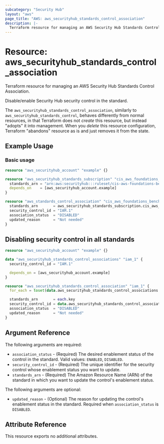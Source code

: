 ```yaml
---
subcategory: "Security Hub"
layout: "aws"
page_title: "AWS: aws_securityhub_standards_control_association"
description: |-
  Terraform resource for managing an AWS Security Hub Standards Control Association.
---
```


# Resource: aws_securityhub_standards_control_association

Terraform resource for managing an AWS Security Hub Standards Control Association.

Disable/enable Security Hub security control in the standard.

The `aws_securityhub_standards_control_association`, similarly to `aws_securityhub_standards_control`,
behaves differently from normal resources, in that Terraform does not _create_ this resource, but instead "adopts" it
into management. When you _delete_ this resource configuration, Terraform "abandons" resource as is and just removes it from the state.

## Example Usage

### Basic usage

```terraform
resource "aws_securityhub_account" "example" {}

resource "aws_securityhub_standards_subscription" "cis_aws_foundations_benchmark" {
  standards_arn = "arn:aws:securityhub:::ruleset/cis-aws-foundations-benchmark/v/1.2.0"
  depends_on    = [aws_securityhub_account.example]
}

resource "aws_standards_control_association" "cis_aws_foundations_benchmark_disable_iam_1" {
  standards_arn       = aws_securityhub_standards_subscription.cis_aws_foundations_benchmark.standards_arn
  security_control_id = "IAM.1"
  association_status  = "DISABLED"
  updated_reason      = "Not needed"
}
```

## Disabling security control in all standards

```terraform
resource "aws_securityhub_account" "example" {}

data "aws_securityhub_standards_control_associations" "iam_1" {
  security_control_id = "IAM.1"

  depends_on = [aws_securityhub_account.example]
}

resource "aws_securityhub_standards_control_association" "iam_1" {
  for_each = toset(data.aws_securityhub_standards_control_associations.iam_1.standards_control_associations[*].standards_arn)

  standards_arn       = each.key
  security_control_id = data.aws_securityhub_standards_control_associations.iam_1.security_control_id
  association_status  = "DISABLED"
  updated_reason      = "Not needed"
}
```

## Argument Reference

The following arguments are required:

* `association_status` - (Required) The desired enablement status of the control in the standard. Valid values: `ENABLED`, `DISABLED`.
* `security_control_id` - (Required) The unique identifier for the security control whose enablement status you want to update.
* `standards_arn` - (Required) The Amazon Resource Name (ARN) of the standard in which you want to update the control's enablement status.

The following arguments are optional:

* `updated_reason` - (Optional) The reason for updating the control's enablement status in the standard. Required when `association_status` is `DISABLED`.

## Attribute Reference

This resource exports no additional attributes.
